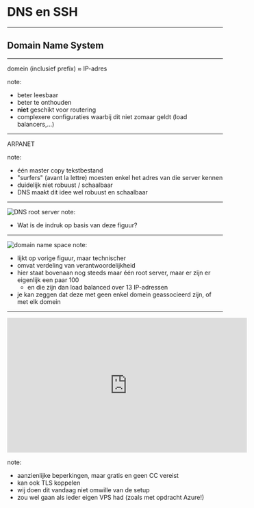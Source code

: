 # DNS en SSH
---
## Domain Name System
---
domein (inclusief prefix) ≈ IP-adres

note:
- beter leesbaar
- beter te onthouden
- **niet** geschikt voor routering
- complexere configuraties waarbij dit niet zomaar geldt (load balancers,...)
---
ARPANET

note:
- één master copy tekstbestand
- "surfers" (avant la lettre) moesten enkel het adres van die server kennen
- duidelijk niet robuust / schaalbaar
- DNS maakt dit idee wel robuust en schaalbaar
---
![DNS root server](./afbeeldingen/dns-root-server.png)
note:
- Wat is de indruk op basis van deze figuur?
---
![domain name space](./afbeeldingen/Domain_name_space.svg)
note:
- lijkt op vorige figuur, maar technischer
- omvat verdeling van verantwoordelijkheid
- hier staat bovenaan nog steeds maar één root server, maar er zijn er eigenlijk een paar 100
  - en die zijn dan load balanced over 13 IP-adressen
- je kan zeggen dat deze met geen enkel domein geassocieerd zijn, of met elk domein
---
<iframe width="560" height="315" src="https://www.youtube.com/embed/27r4Bzuj5NQ?si=dgP3K7T8dTUtqYqV"
                    title="YouTube video player" frameborder="0"
                    allow="accelerometer; autoplay; clipboard-write; encrypted-media; gyroscope; picture-in-picture; web-share"
                    allowfullscreen />

note:
- eindgebruiker moet een DNS-resolver instellen ≠ name server
- zie netwerksettings
- normaal mee ingesteld met IP-adres, maar manueel aanpasbaar
- bv. switchen naar Google DNS
- voorgesteld als IP-adres, want niet raadpleegbaar via naam
- luistert op poort 53
  - name servers doen dit ook, maar hebben andere **verantwoordelijkheid**
---
Caching

note:
- DNS-records hebben een TTL
- "non-authoritative" = afkomstig uit een cache, niet recht van de bron
---
Load balancing

note:
- voor wanneer meerdere servers dezelfde dienst aanbieden 
- heel makkelijk: gewoon afwisselend andere antwoorden geven op queries
---
- Open het Wireshark bestand DNS1 van op DigitAP
- Stel een filter in zodat je enkel HTTP en DNS ziet
  - Een OR van filters doe je met `||`
- Beantwoord volgende vragen:
  - Wat is het IP-adres van de DNS server die bevraagd wordt?
  - Hoeveel IP adressen worden er door de DNS server gevonden voor host www.ietf.org?
  - Welke adressen zijn dit?
  - Welk wordt uiteindelijk door de host gebruikt om te surfen?
  - Hoe lang mag de host dit adres beschouwen als geldig?
---
- Om een DNS server te bevragen, gebruik je `nslookup`
  - Mogelijk moet je hiervoor je Windows Terminal als admin openen
- Vraag het DNS record op voor www.ap.be
  - Welke DNS server heeft de vraag beantwoord?
  - Welk adres krijg je?
  - Is de server authoritative voor dit domein?
- Vraag het DNS record op voor learning.ap.be
  - Welke DNS server heeft de vraag beantwoord?
  - Welk adres krijg je?
  - Is de server authoritative voor dit domein?
  - Wat valt op in vergelijking met de eerdere query? Wat zou dit kunnen betekenen?
---
- Je DNS-server is automatisch toegekend
- Je kan hem systeembreed wijzigen of je kan bij `nslookup` een andere gebruiken
- Probeer uit: nslookup `www.ap.be 8.8.8.8`
- Krijg je hetzelfde antwoord als eerder?
- Vraag aan volgende 4 DNS-servers waar www.amazon.com staat. Hou alle resultaten bij in één file:
  - 8.8.8.8
  - 195.130.130.4
  - 204.13.250.31
  - 195.238.2.21
- Wat verklaart dat de resultaten gelijk of verschillend zijn?
---
- A
- AAAA
- CNAME
- MX
- NS
  - SOA

note:
- belangrijkste records voor programmeurs
- je ziet deze zaken als je bv. zelf een domein registreert
- A = meest klassieke mapping (domeinnaam op IPv4-adres)
- Dus je vult iets in van de vorm example.com = 192.168.0.2
- AAAA = IPv6-versie
- CNAME = alias, i.e. ander domein (dat we dan zullen resolven)
  - kan bv. van pas komen om `www` en leeg prefix gelijk te schakelen
- MX = geassocieerde mail server (als je er zelf een hebt)
- NS = domeinnaam van een name server voor een domein
  - als je zelf alle namen onder een domein wil kunnen beheren
- SOA is vooral belangrijk als je een eigen zone managet, bevat zaken zoals contactadres beheerder en TTL
---
![voorbeeld DNS in GoDaddy](./afbeeldingen/voorbeeld-dns-godaddy.png)
---
Klassikale opdracht

note:
- klanten.netnoobs.be en bestellingen.netnoobs.be bereikbaar maken
- start zo kleinschalig mogelijk
- i.e. surf eerst van binnen Netnoobs netwerk via één server naar andere
- daarna vanaf .be name server
- doorgaan tot het lukt vanaf clients
---
Uitbreiding: winkelen.netnoobs.nl
---
## SSH

note:
- secure shell (remote login)
- vereist client en server
- applicatielaagprotocol
- standaard luistert server op poort 22
- client is voorzien bij Git Bash
- vaak niet mogelijk via wachtwoord, wel asymmetrische sleutels (zie TLS)
- klassiek gebruik = shell opstarten, maar ook voor Github, voor remote sessie VSC,...
  - alomtegenwoordig in cloud infrastructuur!
---
Gegeven:

- server IP (zelfde voor iedereen)
- container ID (individueel)
- loginnaam (individueel)
- poortnummer (individueel)
- wachtwoord (individueel)
---
- `ssh USERNAAM@SERVERIP`
- `docker exec -it CONTAINERID bash`
- `apt update; apt install -y nano; nano htdocs/index.html`
- bewerk de HTML en sla op zodat je je eigen site kan herkennen
- surf naar de website (hoe?)
- registreer via FreeDNS (niet toegankelijk via netwerk school, gebruik hotspot)
- controleer propagatie via WhatsMyDNS
- surf via domeinnaam naar de website
---
![interactie client-server](./afbeeldingen/SSHkeydiagram.webp)

note:
- zullen iets verderop zelf sleutels maken!
---
authorized_keys

note:
- zit op de server!
- betreft dus publieke sleutels!
---
known_hosts

note:
- op de client!
- omvat adres en signatuur
- waarschuwing bij nieuwe bestemming
  - waarom denk je dat dit belangrijk is?
---
config

note:
- meerdere SSH key pairs mogelijk
- kan default settings koppelen
  - bv. deze sleutel gebruiken wanneer we met dat IP-adres verbinden
  - te veel verschillende sleutels en geen config ⇒ te veel pogingen, weigering
---

- `scp /path/to/local/file username@remotehost:/path/to/remote/directory`
- `scp username@remotehost:/path/to/remote/file /path/to/local/directory`

note:
- Op Linux begint een filesysteem bij `/`, niet `C:`
- forward slash ipv backslash
---
Opdracht (Git bash)
- sleutelpaar aanmaken: `ssh-keygen -t rsa -b 4096` met defaults en lege passphrase
- kijk in (verborgen map) `.ssh`
- kopieer naar server: `ssh-copy-id -i ~/.ssh/id_rsa.pub username@remotehost`
  - dit combineert `scp` met een append in `authorized_keys`
- log in op de server
- `chmod 700 ~/.ssh` beperkt rechten op deze map
- `chmod 600 ~/.ssh/authorized_keys` beperkt rechten file
- test login zonder wachtwoord
- registreer public key in Github
- maak een niet-lege repo, clone via SSH, commit iets, push
---

![temp mail](./afbeeldingen/tempmail.png)

note:

- geen "leerstof"
- wel heel nuttig
- kwestie van privacy en digitale hygiëne
---

<iframe width="560" height="315" src="https://www.youtube.com/embed/dm8i4IFTA7k?si=oG083hSw_HZHSzG2"
    title="YouTube video player" frameborder="0"
    allow="accelerometer; autoplay; clipboard-write; encrypted-media; gyroscope; picture-in-picture; web-share"
    allowfullscreen></iframe>

note:
- aanzienlijke beperkingen, maar gratis en geen CC vereist
- kan ook TLS koppelen
- wij doen dit vandaag niet omwille van de setup
- zou wel gaan als ieder eigen VPS had (zoals met opdracht Azure!)
